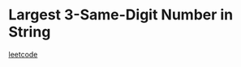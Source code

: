 Largest 3-Same-Digit Number in String
=====================================
[leetcode](https://leetcode.com/problems/largest-3-same-digit-number-in-string)
